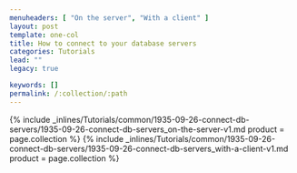 ```yaml
---
menuheaders: [ "On the server", "With a client" ]
layout: post
template: one-col
title: How to connect to your database servers
categories: Tutorials
lead: ""
legacy: true

keywords: []
permalink: /:collection/:path
---
```





<a href="#on-the-server"></a>{% include _inlines/Tutorials/common/1935-09-26-connect-db-servers/1935-09-26-connect-db-servers_on-the-server-v1.md  product = page.collection %}
<a href="#with-a-client"></a>{% include _inlines/Tutorials/common/1935-09-26-connect-db-servers/1935-09-26-connect-db-servers_with-a-client-v1.md  product = page.collection %}